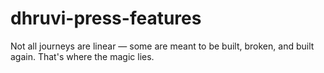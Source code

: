 # dhruvi-press-features
Not all journeys are linear — some are meant to be built, broken, and built again. That's where the magic lies.
